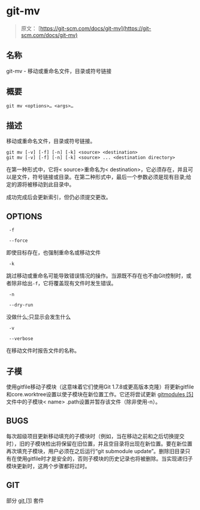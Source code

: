# git-mv

> 原文： [https://git-scm.com/docs/git-mv](https://git-scm.com/docs/git-mv)

## 名称

git-mv - 移动或重命名文件，目录或符号链接

## 概要

```
git mv <options>…​ <args>…​
```

## 描述

移动或重命名文件，目录或符号链接。

```
git mv [-v] [-f] [-n] [-k] <source> <destination>
git mv [-v] [-f] [-n] [-k] <source> ... <destination directory>
```

在第一种形式中，它将&lt; source&gt;重命名为&lt; destination&gt;，它必须存在，并且可以是文件，符号链接或目录。在第二种形式中，最后一个参数必须是现有目录;给定的源将被移动到此目录中。

成功完成后会更新索引，但仍必须提交更改。

## OPTIONS

```
 -f 
```

```
 --force 
```

即使目标存在，也强制重命名或移动文件

```
 -k 
```

跳过移动或重命名可能导致错误情况的操作。当源既不存在也不由Git控制时，或者除非给出`-f`，它将覆盖现有文件时发生错误。

```
 -n 
```

```
 --dry-run 
```

没做什么;只显示会发生什么

```
 -v 
```

```
 --verbose 
```

在移动文件时报告文件的名称。

## 子模

使用gitfile移动子模块（这意味着它们使用Git 1.7.8或更高版本克隆）将更新gitfile和core.worktree设置以使子模块在新位置工作。它还将尝试更新 [gitmodules [5]](https://git-scm.com/docs/gitmodules) 文件中的子模块&lt; name&gt; .path设置并暂存该文件（除非使用-n）。

## BUGS

每次超级项目更新移动填充的子模块时（例如，当在移动之前和之后切换提交时），旧的子模块检出将保留在旧位置，并且空目录将出现在新位置。要在新位置再次填充子模块，用户必须在之后运行“git submodule update”。删除旧目录只有在使用gitfile时才是安全的，否则子模块的历史记录也将被删除。当实现递归子模块更新时，这两个步骤都将过时。

## GIT

部分 [git [1]](https://git-scm.com/docs/git) 套件